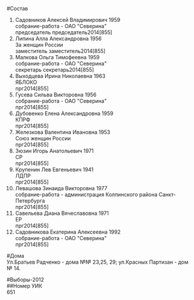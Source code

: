 #Состав  
1. Садовников Алексей Владимирович 1959  
    собрание-работа - ОАО "Северина"  
    председатель председатель2014[855]  
2. Липина Алла Александровна 1956  
    За женщин России  
    заместитель заместитель2014[855]  
3. Малкова Ольга Тимофеевна 1959  
    собрание-работа - ОАО "Северина"  
    секретарь секретарь2014[855]  
4. Выходцева Ирина Николаевна 1963  
    ЯБЛОКО  
    прг2014[855]  
5. Гусева Сильва Викторовна 1956  
    собрание-работа - ОАО "Северина"  
    прг2014[855]  
6. Дубовенко Елена Александровна 1959  
    КПРФ  
    прг2014[855]  
7. Железкова Валентина Ивановна 1953  
    Союз женщин России  
    прг2014[855]  
8. Зюзин Игорь Анатольевич 1971  
    СР  
    прг2014[855]  
9. Крупенин Лев Евгеньевич 1941  
    ЛДПР  
    прг2014[855]  
10. Левашова Зинаида Викторовна 1977  
    собрание-работа - администрация Колпинского района Санкт-Петербурга  
    прг2014[855]  
11. Савельева Диана Вячеславовна 1971  
    ЕР  
    прг2014[855]  
12. Садовникова Екатерина Алексеевна 1992  
    собрание-работа - ОАО "Северина"  
    прг2014[855]  
  
#Дома  
Ул.Братьев Радченко - дома №№ 23,25, 29; ул.Красных Партизан - дом № 14.  
  
#Выборы-2012  
##Номер УИК  
651  
